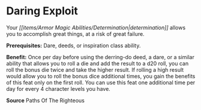 ﻿---
cssclass: [feats]

---
# Daring Exploit

Your _[[items/Armor Magic Abilities/Determination|determination]]_ allows you to accomplish great things, at a risk of great failure.

**Prerequisites:** Dare, deeds, or inspiration class ability.

**Benefit:** Once per day before using the derring-do deed, a dare, or a similar ability that allows you to roll a die and add the result to a d20 roll, you can roll the bonus die twice and take the higher result. If rolling a high result would allow you to roll the bonus dice additional times, you gain the benefits of this feat only on the first roll. You can use this feat one additional time per day for every 4 character levels you have.

**Source** Paths Of The Righteous